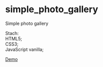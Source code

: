 # simple_photo_gallery
Simple photo gallery

Stach: <br>
HTML5; <br>
CSS3; <br>
JavaScript vanilla; <br>

<a href="https://deniskrav4enko.github.io/simple_photo_gallery/"> Demo </a>

